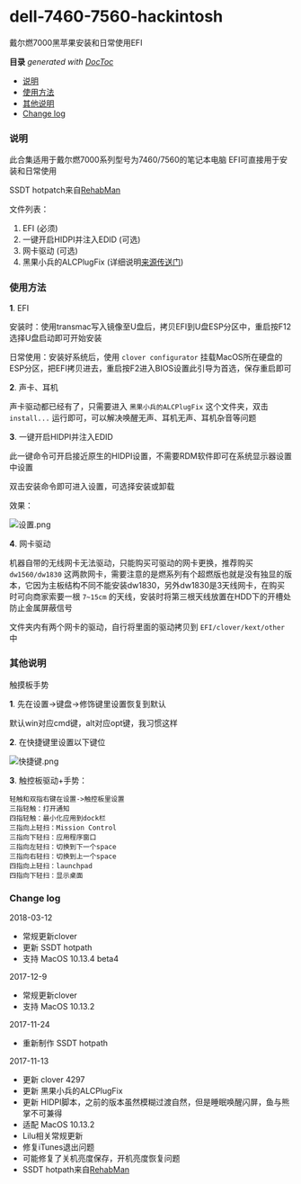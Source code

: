 dell-7460-7560-hackintosh
===

戴尔燃7000黑苹果安装和日常使用EFI

<!-- START doctoc generated TOC please keep comment here to allow auto update -->
<!-- DON'T EDIT THIS SECTION, INSTEAD RE-RUN doctoc TO UPDATE -->
**目录**  *generated with [DocToc](https://github.com/thlorenz/doctoc)*

- [说明](#%E8%AF%B4%E6%98%8E)
- [使用方法](#%E4%BD%BF%E7%94%A8%E6%96%B9%E6%B3%95)
- [其他说明](#%E5%85%B6%E4%BB%96%E8%AF%B4%E6%98%8E)
- [Change log](#change-log)

<!-- END doctoc generated TOC please keep comment here to allow auto update -->

### 说明

此合集适用于戴尔燃7000系列型号为7460/7560的笔记本电脑
EFI可直接用于安装和日常使用

SSDT hotpatch来自[RehabMan](https://github.com/RehabMan/OS-X-Clover-Laptop-Config) 

文件列表：

1. EFI (必须)
2. 一键开启HIDPI并注入EDID (可选)
3. 网卡驱动 (可选)
4. 黑果小兵的ALCPlugFix (详细说明[来源传送门](https://github.com/daliansky/ALCPlugFix/blob/master/README.md))

### 使用方法

**1**. EFI

安装时：使用transmac写入镜像至U盘后，拷贝EFI到U盘ESP分区中，重启按F12选择U盘启动即可开始安装

日常使用：安装好系统后，使用 `clover configurator` 挂载MacOS所在硬盘的ESP分区，把EFI拷贝进去，重启按F2进入BIOS设置此引导为首选，保存重启即可

**2**. 声卡、耳机

声卡驱动都已经有了，只需要进入 `黑果小兵的ALCPlugFix` 这个文件夹，双击 `install...` 运行即可，可以解决唤醒无声、耳机无声、耳机杂音等问题

**3**. 一键开启HIDPI并注入EDID

此一键命令可开启接近原生的HIDPI设置，不需要RDM软件即可在系统显示器设置中设置

双击安装命令即可进入设置，可选择安装或卸载

效果：

![设置.png](https://i.loli.net/2017/10/26/59f199e85deb7.png)

**4**. 网卡驱动

机器自带的无线网卡无法驱动，只能购买可驱动的网卡更换，推荐购买 `dw1560/dw1830` 这两款网卡，需要注意的是燃系列有个超燃版也就是没有独显的版本，它因为主板结构不同不能安装dw1830，另外dw1830是3天线网卡，在购买时可向商家索要一根 `7~15cm` 的天线，安装时将第三根天线放置在HDD下的开槽处防止金属屏蔽信号

文件夹内有两个网卡的驱动，自行将里面的驱动拷贝到 `EFI/clover/kext/other` 中

### 其他说明

触摸板手势

**1**. 先在设置->键盘->修饰键里设置恢复到默认

默认win对应cmd键，alt对应opt键，我习惯这样

**2**. 在快捷键里设置以下键位

![快捷键.png](https://i.loli.net/2017/10/26/59f19a6078345.png)

**3**. 触控板驱动+手势：

```
轻触和双指右键在设置->触控板里设置
三指轻触：打开通知
四指轻触：最小化应用到dock栏
三指向上轻扫：Mission Control
三指向下轻扫：应用程序窗口
三指向左轻扫：切换到下一个space
三指向右轻扫：切换到上一个space
四指向上轻扫：launchpad
四指向下轻扫：显示桌面
```

### Change log

2018-03-12

- 常规更新clover
- 更新 SSDT hotpath 
- 支持 MacOS 10.13.4 beta4

2017-12-9

- 常规更新clover
- 支持 MacOS 10.13.2

2017-11-24

- 重新制作 SSDT hotpath 

2017-11-13

- 更新 clover 4297
- 更新 黑果小兵的ALCPlugFix
- 更新 HIDPI脚本，之前的版本虽然模糊过渡自然，但是睡眠唤醒闪屏，鱼与熊掌不可兼得
- 适配 MacOS 10.13.2
- Lilu相关常规更新
- 修复iTunes退出问题
- 可能修复了关机亮度保存，开机亮度恢复问题
- SSDT hotpath来自[RehabMan](https://github.com/RehabMan/OS-X-Clover-Laptop-Config) 


